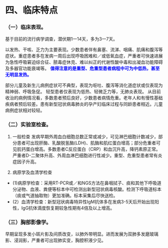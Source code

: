 # 四、临床特点
### （一）临床表现。
基于目前的流行病学调查，潜伏期1一14天，多为3一7天。

以发热、干咳、乏力为主要表现。少数患者伴有鼻塞、流涕、咽痛、肌痛和腹泻等症状。重症患者多在发病一周后出现呼吸困难和／或低氧血症，严重者可快速进展为急性呼吸窘迫综合征、脓毒症休克、难以纠正的代谢性酸中毒和出凝血功能障碍及多器官功能衰竭等。<font color=blue> **值得注意的是重型、危重型患者病程中可为中低热，甚至无明显发热。** </font>

部分儿童及新生儿病例症状可不典型，表现为呕吐、腹泻等消化道症状或仅表现为精神弱、呼吸急促。
轻型患者仅表现为低热、轻微乏力等，无肺炎表现。
从目前收治的病例情况看，多数患者预后良好，少数患者病情危重。老年人和有慢性基础疾病者预后较差。患有新型冠状病毒肺炎的孕产妇临床过程与同龄患者相近。儿童病例症状相对较轻。

### （二）实验室检查。
1. 一般检查
发病早期外周血白细胞总数正常或减少，可见淋巴细胞计数减少，部分患者可出现肝酶、乳酸脱氢酶(LDH)、肌酶和肌红蛋白增高；部分危重者可见肌钙蛋白增高。多数患者C反应蛋白（CRP）和血沉升高，降钙素原正常。严重者D-二聚体升高、外周血淋巴细胞进行性减少。重型、危重型患者常有炎症因子升高。

2. 病原学及血清学检查
- (1)病原学检查：采用RT-PCR或／和NGS方法在鼻咽拭子、痰和其他下呼吸道分泌物、血液、粪便等标本中可检测出新型冠状病毒核酸。检测下呼吸道标本（痰或气道抽取物）更加准确。标本采集后尽快送检。
- (2）血清学检查：新型冠状病毒特异性IgM抗体多在发病3-5天后开始出现阳性，IgG抗体滴度恢复期较急性期有4倍及以上增高。

### （三）胸部影像学。
早期呈现多发小斑片影及间质改变，以肺外带明显。进而发展为双肺多发磨玻璃影、浸润影，严重者可出现肺实变，胸腔积液少见。
